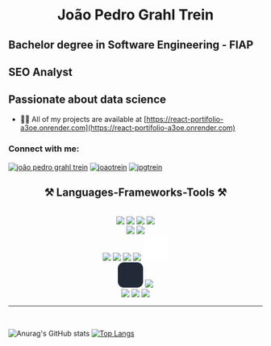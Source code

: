 <h1 align="center">João Pedro Grahl Trein</h1>
<h2>Bachelor degree in Software Engineering - FIAP</h2>
<h2>SEO Analyst</h2>
<h2>Passionate about data science</h2>

- 👨‍💻 All of my projects are available at [https://react-portifolio-a3oe.onrender.com](https://react-portifolio-a3oe.onrender.com)

<h3 align="left">Connect with me:</h3>
<p align="left">
<a href="https://linkedin.com/in/joão pedro grahl trein" target="blank"><img align="center" src="https://raw.githubusercontent.com/rahuldkjain/github-profile-readme-generator/master/src/images/icons/Social/linked-in-alt.svg" alt="joão pedro grahl trein" height="30" width="40" /></a>
<a href="https://kaggle.com/joaotrein" target="blank"><img align="center" src="https://raw.githubusercontent.com/rahuldkjain/github-profile-readme-generator/master/src/images/icons/Social/kaggle.svg" alt="joaotrein" height="30" width="40" /></a>
<a href="https://instagram.com/jpgtrein" target="blank"><img align="center" src="https://raw.githubusercontent.com/rahuldkjain/github-profile-readme-generator/master/src/images/icons/Social/instagram.svg" alt="jpgtrein" height="30" width="40" /></a>
</p>

<h2 align="center">⚒️ Languages-Frameworks-Tools ⚒️</h2>
<br/>
<div align="center">
	<a href="#"><img src="https://github.com/onemarc/tech-icons/blob/main/icons/python-dark.svg" width="50"></a>
	<a href="#"><img src="https://github.com/onemarc/tech-icons/blob/main/icons/pandas-dark.svg" width="50"></a>
	<a href="#"><img src="https://github.com/onemarc/tech-icons/blob/main/icons/numpy-dark.svg" width="50"></a>
	<a href="#"><img src="https://github.com/onemarc/tech-icons/blob/main/icons/matplotlib-dark.svg" width="50"></a><br>
	<a href="#"><img src="https://github.com/onemarc/tech-icons/blob/main/icons/mysql-dark.svg" width="50"></a>
	<a href="#"><img src="https://github.com/onemarc/tech-icons/blob/main/icons/mongodb-dark.svg" width="50"></a><br>
	<a href="#"><img src="https://github.com/onemarc/tech-icons/blob/main/icons/html.svg" width="50"></a>
	<a href="#"><img src="https://github.com/onemarc/tech-icons/blob/main/icons/css.svg" width="50"></a>
	<a href="#"><img src="https://github.com/onemarc/tech-icons/blob/main/icons/react-dark.svg" width="50"></a>
	<a href="#"><img src="https://github.com/onemarc/tech-icons/blob/main/icons/javascript.svg" width="50"></a>
	<a href="#"><img src="https://github.com/onemarc/tech-icons/blob/main/icons/expressjs-dark.svg" width="50"></a><br>
	<a href="#"><img src="https://github.com/onemarc/tech-icons/blob/main/icons%232/cpp-dark.svg" width="50"></a>
	<a href="#"><img src="https://github.com/onemarc/tech-icons/blob/main/icons/unrealengine.svg" width="50"></a><br>
	<a href="#"><img src="https://github.com/onemarc/tech-icons/blob/main/icons/figma-dark.svg" width="50"></a>
	<a href="#"><img src="https://github.com/onemarc/tech-icons/blob/main/icons/vscode-dark.svg" width="50"></a>
	<a href="#"><img src="https://github.com/onemarc/tech-icons/blob/main/icons/jupyter-dark.svg" width="50"></a>
 	
 	
 	
 
 
</div>

<hr>

</div>

<br/>


![Anurag's GitHub stats](https://github-readme-stats.vercel.app/api?username=Joaotrein&show_icons=true&theme=merko)
[![Top Langs](https://github-readme-stats.vercel.app/api/top-langs/?username=Joaotrein&layout=compact&theme=merko)](https://github.com/Joaotrein/github-readme-stats)


  
